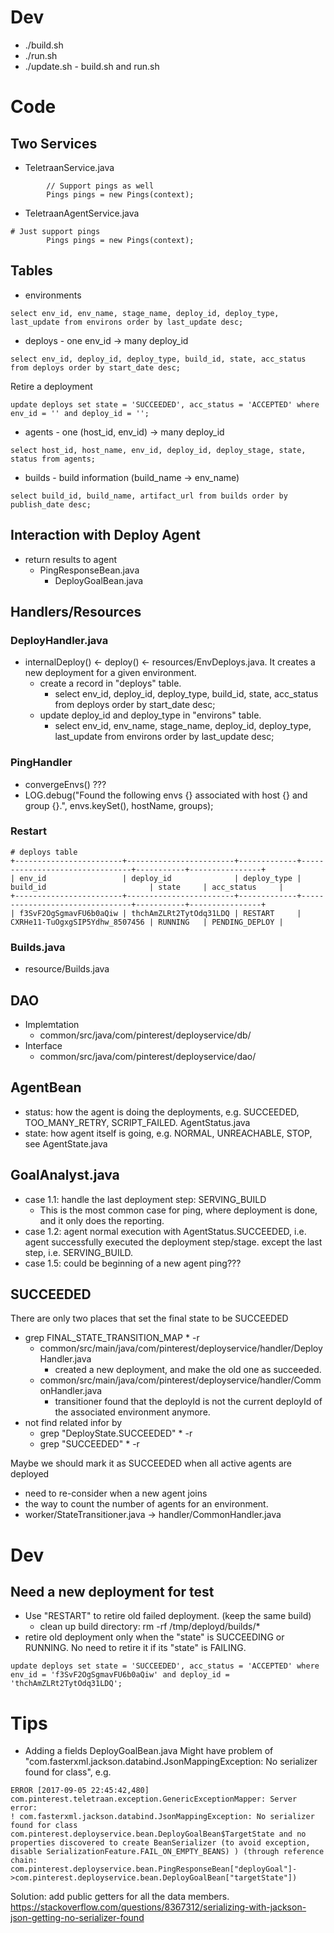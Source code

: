 # Dev
* ./build.sh
* ./run.sh
* ./update.sh - build.sh and run.sh

# Code

## Two Services
* TeletraanService.java
```
        // Support pings as well
        Pings pings = new Pings(context);
```        
* TeletraanAgentService.java
```
# Just support pings
        Pings pings = new Pings(context);
```
## Tables
* environments
```
select env_id, env_name, stage_name, deploy_id, deploy_type, last_update from environs order by last_update desc;
```
* deploys - one env_id -> many deploy_id
```
select env_id, deploy_id, deploy_type, build_id, state, acc_status from deploys order by start_date desc;
```
Retire a deployment
```
update deploys set state = 'SUCCEEDED', acc_status = 'ACCEPTED' where env_id = '' and deploy_id = '';
```

* agents - one (host_id, env_id) -> many deploy_id
```
select host_id, host_name, env_id, deploy_id, deploy_stage, state, status from agents;
```
* builds - build information (build_name -> env_name)
```
select build_id, build_name, artifact_url from builds order by publish_date desc;
```
## Interaction with Deploy Agent
* return results to agent
  * PingResponseBean.java
    * DeployGoalBean.java

## Handlers/Resources
### DeployHandler.java
* internalDeploy() <- deploy() <- resources/EnvDeploys.java. It creates a new deployment for a given environment.
  * create a record in "deploys" table.
    * select env_id, deploy_id, deploy_type, build_id, state, acc_status from deploys order by start_date desc;
  * update deploy_id and deploy_type in "environs" table.
    * select env_id, env_name, stage_name, deploy_id, deploy_type, last_update from environs order by last_update desc;

### PingHandler
* convergeEnvs() ??? 
* LOG.debug("Found the following envs {} associated with host {} and group {}.", envs.keySet(), hostName, groups);

### Restart
```
# deploys table
+------------------------+------------------------+-------------+--------------------------------+-----------+----------------+
| env_id                 | deploy_id              | deploy_type | build_id                       | state     | acc_status     |
+------------------------+------------------------+-------------+--------------------------------+-----------+----------------+
| f3SvF2OgSgmavFU6b0aQiw | thchAmZLRt2TytOdq31LDQ | RESTART     | CXRHe11-TuOgxgSIP5Ydhw_8507456 | RUNNING   | PENDING_DEPLOY |
```

### Builds.java
* resource/Builds.java

## DAO
* Implemtation
  * common/src/java/com/pinterest/deployservice/db/
* Interface
  * common/src/java/com/pinterest/deployservice/dao/

## AgentBean
* status: how the agent is doing the deployments, e.g. SUCCEEDED, TOO_MANY_RETRY, SCRIPT_FAILED. AgentStatus.java
* state: how agent itself is going, e.g. NORMAL, UNREACHABLE, STOP, see AgentState.java

## GoalAnalyst.java
* case 1.1: handle the last deployment step: SERVING_BUILD
  * This is the most common case for ping, where deployment is done, and it only does the reporting.
* case 1.2: agent normal execution with AgentStatus.SUCCEEDED, i.e. agent successfully executed the deployment step/stage. except the last step, i.e. SERVING_BUILD. 
* case 1.5: could be beginning of a new agent ping???

## SUCCEEDED
There are only two places that set the final state to be SUCCEEDED
* grep FINAL_STATE_TRANSITION_MAP * -r
  * common/src/main/java/com/pinterest/deployservice/handler/DeployHandler.java
    * created a new deployment, and make the old one as succeeded.
  * common/src/main/java/com/pinterest/deployservice/handler/CommonHandler.java
    * transitioner found that the deployId is not the current deployId of the associated environment anymore.
* not find related infor by
  * grep "DeployState.SUCCEEDED" * -r
  * grep "SUCCEEDED" * -r
  
Maybe we should mark it as SUCCEEDED when all active agents are deployed
* need to re-consider when a new agent joins
* the way to count the number of agents for an environment.
* worker/StateTransitioner.java -> handler/CommonHandler.java

# Dev
## Need a new deployment for test
* Use "RESTART" to retire old failed deployment. (keep the same build)
  * clean up build directory: rm -rf /tmp/deployd/builds/*
* retire old deployment only when the "state" is SUCCEEDING or RUNNING. No need to retire it if its "state" is FAILING.
```
update deploys set state = 'SUCCEEDED', acc_status = 'ACCEPTED' where env_id = 'f3SvF2OgSgmavFU6b0aQiw' and deploy_id = 'thchAmZLRt2TytOdq31LDQ';
```

# Tips
* Adding a fields DeployGoalBean.java
Might have problem of "com.fasterxml.jackson.databind.JsonMappingException: No serializer found for class", e.g.
```
ERROR [2017-09-05 22:45:42,480] com.pinterest.teletraan.exception.GenericExceptionMapper: Server error:
! com.fasterxml.jackson.databind.JsonMappingException: No serializer found for class com.pinterest.deployservice.bean.DeployGoalBean$TargetState and no properties discovered to create BeanSerializer (to avoid exception, disable SerializationFeature.FAIL_ON_EMPTY_BEANS) ) (through reference chain: com.pinterest.deployservice.bean.PingResponseBean["deployGoal"]->com.pinterest.deployservice.bean.DeployGoalBean["targetState"])
```
Solution: add public getters for all the data members.
https://stackoverflow.com/questions/8367312/serializing-with-jackson-json-getting-no-serializer-found
